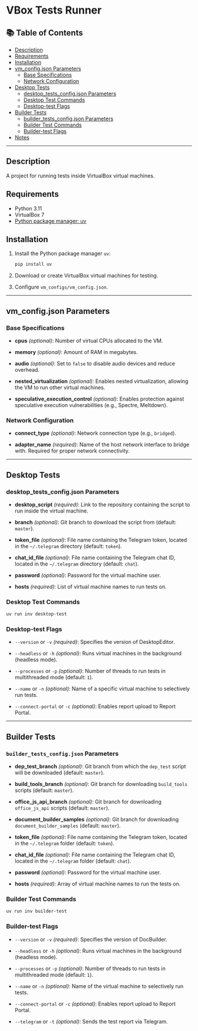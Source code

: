 # VBox Tests Runner

## 📚 Table of Contents

- [Description](#description)
- [Requirements](#requirements)
- [Installation](#installation)
- [vm_config.json Parameters](#vm_configjson-parameters)
  - [Base Specifications](#base-specifications)
  - [Network Configuration](#network-configuration)
- [Desktop Tests](#desktop-tests)
  - [desktop_tests_config.json Parameters](#desktoptests_configjson-parameters)
  - [Desktop Test Commands](#desktop-test-commands)
  - [Desktop-test Flags](#desktop-test-flags)
- [Builder Tests](#builder-tests)
  - [builder_tests_config.json Parameters](#builder_tests_configjson-parameters)
  - [Builder Test Commands](#builder-test-commands)
  - [Builder-test Flags](#builder-test-flags)
- [Notes](#notes)

---

## Description

A project for running tests inside VirtualBox virtual machines.

## Requirements

- Python 3.11  
- VirtualBox 7  
- [Python package manager: uv](https://docs.astral.sh/uv/)

## Installation

1. Install the Python package manager `uv`:
    ```bash
    pip install uv
    ```

2. Download or create VirtualBox virtual machines for testing.

3. Configure `vm_configs/vm_config.json`.

---

## vm_config.json Parameters

### Base Specifications

- **cpus** *(optional)*:
Number of virtual CPUs allocated to the VM.

- **memory** *(optional)*:
Amount of RAM in megabytes.

- **audio** *(optional)*:
Set to `false` to disable audio devices and reduce overhead.

- **nested_virtualization** *(optional)*:
Enables nested virtualization, allowing the VM to run other virtual machines.

- **speculative_execution_control** *(optional)*:
Enables protection against speculative execution vulnerabilities (e.g., Spectre, Meltdown).

### Network Configuration

- **connect_type** *(optional)*:
Network connection type (e.g., `bridged`).

- **adapter_name** *(required)*:
Name of the host network interface to bridge with. Required for proper network connectivity.

---

## Desktop Tests

### desktop_tests_config.json Parameters

- **desktop_script** *(required)*:
Link to the repository containing the script to run inside the virtual machine.

- **branch** *(optional)*:
Git branch to download the script from (default: `master`).

- **token_file** *(optional)*:
File name containing the Telegram token, located in the `~/.telegram` directory (default: `token`).

- **chat_id_file** *(optional)*:
File name containing the Telegram chat ID, located in the `~/.telegram` directory (default: `chat`).

- **password** *(optional)*:
Password for the virtual machine user.

- **hosts** *(required)*:
List of virtual machine names to run tests on.

### Desktop Test Commands

```bash
uv run inv desktop-test
```

### Desktop-test Flags

- `--version` or `-v` *(required)*:
Specifies the version of DesktopEditor.

- `--headless` or `-h` *(optional)*:
Runs virtual machines in the background (headless mode).

- `--processes` or `-p` *(optional)*:
Number of threads to run tests in multithreaded mode (default: `1`).

- `--name` or `-n` *(optional)*:
Name of a specific virtual machine to selectively run tests.

- `--connect-portal` or `-c` *(optional)*:
Enables report upload to Report Portal.

---

## Builder Tests

### `builder_tests_config.json` Parameters

- **dep_test_branch** *(optional)*:
Git branch from which the `dep_test` script will be downloaded (default: `master`).

- **build_tools_branch** *(optional)*:
Git branch for downloading `build_tools` scripts (default: `master`).

- **office_js_api_branch** *(optional)*:
Git branch for downloading `office_js_api` scripts (default: `master`).

- **document_builder_samples** *(optional)*:
Git branch for downloading `document_builder_samples` (default: `master`).

- **token_file** *(optional)*:
File name containing the Telegram token, located in the `~/.telegram` folder (default: `token`).

- **chat_id_file** *(optional)*:
File name containing the Telegram chat ID, located in the `~/.telegram` folder (default: `chat`).

- **password** *(optional)*:
Password for the virtual machine user.

- **hosts** *(required)*:
Array of virtual machine names to run the tests on.

### Builder Test Commands

```bash
uv run inv builder-test
```

### Builder-test Flags

- `--version` or `-v` *(required)*:
Specifies the version of DocBuilder.

- `--headless` or `-h` *(optional)*:
Runs virtual machines in the background (headless mode).

- `--processes` or `-p` *(optional)*:
Number of threads to run tests in multithreaded mode (default: `1`).

- `--name` or `-n` *(optional)*:
Name of the virtual machine to selectively run tests.

- `--connect-portal` or `-c` *(optional)*:
Enables report upload to Report Portal.

- `--telegram` or `-t` *(optional)*:
Sends the test report via Telegram.

